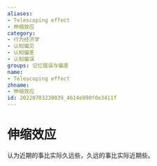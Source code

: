 ```yaml
---
aliases:
- Telescoping effect
- 伸缩效应
category:
- 行为经济学
- 认知偏见
- 认知偏差
- 认知偏误
groups: 记忆错误与偏差
name:
- Telescoping effect
zhname:
- 伸缩效应
id: 20220703230039_4614e990f0e3411f
---
```


# 伸缩效应

认为近期的事比实际久远些，久远的事比实际近期些。

